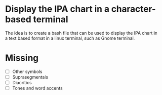 # Display the IPA chart in a character-based terminal
The idea is to create a bash file that can be used to display the IPA chart in a text based format in a linux terminal, such as Gnome terminal.

# Missing 

- [ ] Other symbols
- [ ] Suprasegmentals
- [ ] Diacritics
- [ ] Tones and word accents
